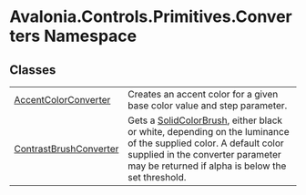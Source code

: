 # Avalonia.Controls.Primitives.Converters Namespace






## Classes
<table>
<tr>
<td><a href="T_Avalonia_Controls_Primitives_Converters_AccentColorConverter">AccentColorConverter</a></td>
<td>Creates an accent color for a given base color value and step parameter.</td>
</tr>
<tr>
<td><a href="T_Avalonia_Controls_Primitives_Converters_ContrastBrushConverter">ContrastBrushConverter</a></td>
<td>Gets a <a href="T_Avalonia_Media_SolidColorBrush">SolidColorBrush</a>, either black or white, depending on the luminance of the supplied color. A default color supplied in the converter parameter may be returned if alpha is below the set threshold.</td>
</tr>
</table>